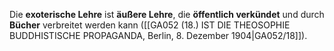 
Die **exoterische Lehre** ist **äußere Lehre**, die **öffentlich verkündet** und durch **Bücher** verbreitet werden kann ([[GA052 (18.) IST DIE THEOSOPHIE BUDDHISTISCHE PROPAGANDA, Berlin, 8. Dezember 1904|GA052/18]]).

